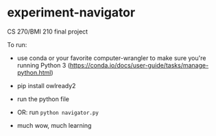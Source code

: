 # experiment-navigator
CS 270/BMI 210 final project

To run:

- use conda or your favorite computer-wrangler to make sure you're running Python 3 (https://conda.io/docs/user-guide/tasks/manage-python.html)

- pip install owlready2

- run the python file

- OR: run `python navigator.py`

- much wow, much learning
